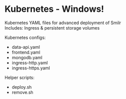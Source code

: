 # Kubernetes - Windows!

Kubernetes YAML files for advanced deployment of Smilr  
Includes: Ingress & persistent storage volumes

Kubernetes configs:
- data-api.yaml
- frontend.yaml
- mongodb.yaml
- ingress-http.yaml
- ingress-https.yaml

Helper scripts:
- deploy.sh
- remove.sh